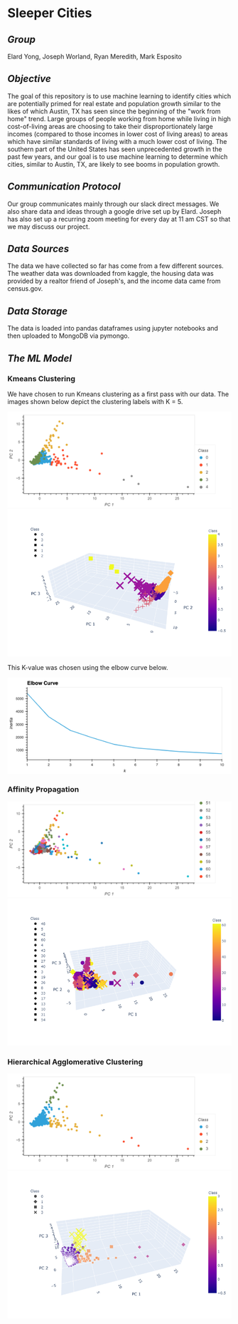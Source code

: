 # Sleeper Cities

## *Group*
Elard Yong, Joseph Worland, Ryan Meredith, Mark Esposito

## *Objective*

The goal of this repository is to use machine learning to identify cities which are potentially primed for real estate and population growth similar to the likes of which Austin, TX has seen since the beginning of the "work from home" trend.  Large groups of people working from home while living in high cost-of-living areas are choosing to take their disproportionately large incomes (compared to those incomes in lower cost of living areas) to areas which have similar standards of living with a much lower cost of living.  The southern part of the United States has seen unprecedented growth in the past few years, and our goal is to use machine learning to determine which cities, similar to Austin, TX, are likely to see booms in population growth.

## *Communication Protocol*

Our group communicates mainly through our slack direct messages.  We also share data and ideas through a google drive set up by Elard.  Joseph has also set up a recurring zoom meeting for every day at 11 am CST so that we may discuss our project.

## *Data Sources*

The data we have collected so far has come from a few different sources.  The weather data was downloaded from kaggle, the housing data was provided by a realtor friend of Joseph's, and the income data came from census.gov.

## *Data Storage*

The data is loaded into pandas dataframes using jupyter notebooks and then uploaded to MongoDB via pymongo.

## *The ML Model*

### Kmeans Clustering

We have chosen to run Kmeans clustering as a first pass with our data.  The images shown below depict the clustering labels with K = 5.

![](../Resources/screenshots/Kmeans_2D_housing.png)
![](../Resources/screenshots/Kmeans_3D_housing.png)

This K-value was chosen using the elbow curve below.

![](../Resources/screenshots/elbow_curve_housing.png)

### Affinity Propagation

![](../Resources/screenshots/Affinity_2D_housing.png)
![](../Resources/screenshots/Affinity_3D_housing.png)

### Hierarchical Agglomerative Clustering

![](../Resources/screenshots/Agglomerative_2D_housing.png)
![](../Resources/screenshots/Agglomerative_3D_housing.png)